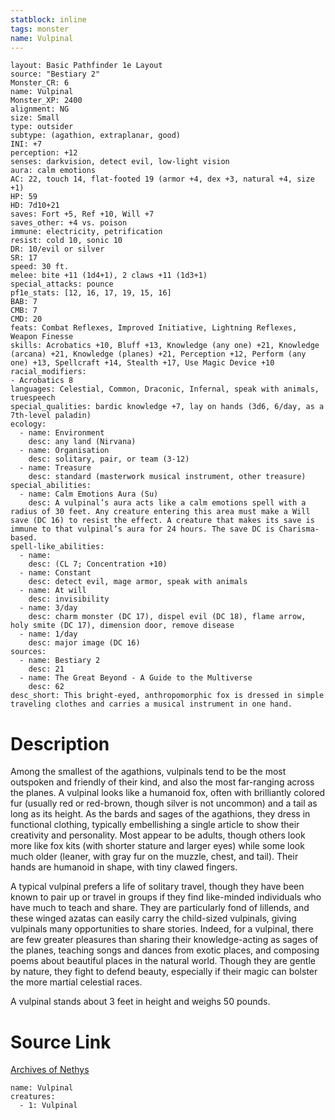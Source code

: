 ```yaml
---
statblock: inline
tags: monster
name: Vulpinal
---
```

```statblock
layout: Basic Pathfinder 1e Layout
source: "Bestiary 2"
Monster_CR: 6
name: Vulpinal
Monster_XP: 2400
alignment: NG
size: Small
type: outsider
subtype: (agathion, extraplanar, good)
INI: +7
perception: +12
senses: darkvision, detect evil, low-light vision
aura: calm emotions
AC: 22, touch 14, flat-footed 19 (armor +4, dex +3, natural +4, size +1)
HP: 59
HD: 7d10+21
saves: Fort +5, Ref +10, Will +7
saves_other: +4 vs. poison
immune: electricity, petrification
resist: cold 10, sonic 10
DR: 10/evil or silver
SR: 17
speed: 30 ft.
melee: bite +11 (1d4+1), 2 claws +11 (1d3+1)
special_attacks: pounce
pf1e_stats: [12, 16, 17, 19, 15, 16]
BAB: 7
CMB: 7
CMD: 20
feats: Combat Reflexes, Improved Initiative, Lightning Reflexes, Weapon Finesse
skills: Acrobatics +10, Bluff +13, Knowledge (any one) +21, Knowledge (arcana) +21, Knowledge (planes) +21, Perception +12, Perform (any one) +13, Spellcraft +14, Stealth +17, Use Magic Device +10
racial_modifiers:
- Acrobatics 8
languages: Celestial, Common, Draconic, Infernal, speak with animals, truespeech
special_qualities: bardic knowledge +7, lay on hands (3d6, 6/day, as a 7th-level paladin)
ecology:
  - name: Environment
    desc: any land (Nirvana)
  - name: Organisation
    desc: solitary, pair, or team (3-12)
  - name: Treasure
    desc: standard (masterwork musical instrument, other treasure)
special_abilities:
  - name: Calm Emotions Aura (Su)
    desc: A vulpinal’s aura acts like a calm emotions spell with a radius of 30 feet. Any creature entering this area must make a Will save (DC 16) to resist the effect. A creature that makes its save is immune to that vulpinal’s aura for 24 hours. The save DC is Charisma-based.
spell-like_abilities:
  - name:
    desc: (CL 7; Concentration +10)
  - name: Constant
    desc: detect evil, mage armor, speak with animals
  - name: At will
    desc: invisibility
  - name: 3/day
    desc: charm monster (DC 17), dispel evil (DC 18), flame arrow, holy smite (DC 17), dimension door, remove disease
  - name: 1/day
    desc: major image (DC 16)
sources:
  - name: Bestiary 2
    desc: 21
  - name: The Great Beyond - A Guide to the Multiverse
    desc: 62
desc_short: This bright-eyed, anthropomorphic fox is dressed in simple traveling clothes and carries a musical instrument in one hand. 
```
# Description
Among the smallest of the agathions, vulpinals tend to be the most outspoken and friendly of their kind, and also the most far-ranging across the planes. A vulpinal looks like a humanoid fox, often with brilliantly colored fur (usually red or red-brown, though silver is not uncommon) and a tail as long as its height. As the bards and sages of the agathions, they dress in functional clothing, typically embellishing a single article to show their creativity and personality. Most appear to be adults, though others look more like fox kits (with shorter stature and larger eyes) while some look much older (leaner, with gray fur on the muzzle, chest, and tail). Their hands are humanoid in shape, with tiny clawed fingers. 

A typical vulpinal prefers a life of solitary travel, though they have been known to pair up or travel in groups if they find like-minded individuals who have much to teach and share. They are particularly fond of lillends, and these winged azatas can easily carry the child-sized vulpinals, giving vulpinals many opportunities to share stories. Indeed, for a vulpinal, there are few greater pleasures than sharing their knowledge-acting as sages of the planes, teaching songs and dances from exotic places, and composing poems about beautiful places in the natural world. Though they are gentle by nature, they fight to defend beauty, especially if their magic can bolster the more martial celestial races. 

A vulpinal stands about 3 feet in height and weighs 50 pounds.
# Source Link
[Archives of Nethys](https://aonprd.com/MonsterDisplay.aspx?ItemName=Vulpinal)
```encounter-table
name: Vulpinal
creatures:
  - 1: Vulpinal
```
